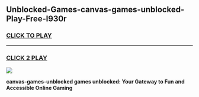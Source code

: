 
## Unblocked-Games-canvas-games-unblocked-Play-Free-l930r
<h3>
<a href="https://premium76.site?title=canvas-games-unblocked&ref=22A">CLICK TO PLAY</a></h3>
<hr>

<h3>
<a href="https://premium76.site?title=canvas-games-unblocked&ref=22A">CLICK 2 PLAY</a>
  
</h3>

<a href="https://premium76.site?title=canvas-games-unblocked&ref=22A"><img src="https://clearcache.store/games.png"></a>


**canvas-games-unblocked games unblocked: Your Gateway to Fun and Accessible Online Gaming**

